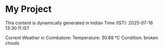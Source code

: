 # My Project

This content is dynamically generated in Indian Time (IST): 2025-07-16 13:30:11 IST


Current Weather in Coimbatore:
Temperature: 30.88 °C
Condition: broken clouds

